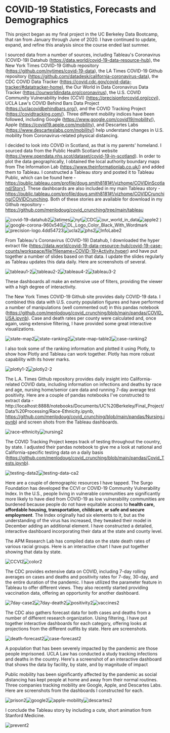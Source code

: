# COVID-19 Statistics, Forecasts and Demographics

This project began as my final project in the UC Berkeley Data Bootcamp, that ran from January through June of 2020.  I have continued to update, expand, and refine this analysis since the course ended last summer.

I sourced data from a number of sources, including Tableau's Coronavirus (COVID-19) Datahub (https://data.world/covid-19-data-resource-hub), the New York Times COVID-19 Github repository (https://github.com/nytimes/covid-19-data), the LA Times COVID-19 Github repository (https://github.com/datadesk/california-coronavirus-data), the CDC COVID Data Tracker (https://covid.cdc.gov/covid-data-tracker/#datatracker-home), the Our World in Data Coronavirus Data Tracker (https://ourworldindata.org/coronavirus), the U.S. COVID Community Vulnerability Index (CCVI) (https://precisionforcovid.org/ccvi), UCLA Law's COVID Behind Bars Data Project (https://uclacovidbehindbars.org/), and the COVID Tracking Project (https://covidtracking.com/).  Three different mobility indices have been followed, including Google (https://www.google.com/covid19/mobility/), Apple (https://covid19.apple.com/mobility), and Descartes Labs (https://www.descarteslabs.com/mobility/) help understand changes in U.S. mobility from Coronavirus-related physical distancing.

I decided to look into COVID in Scotland, as that is my parents' homeland.  I sourced data from the Public Health Scotland website (https://www.opendata.nhs.scot/dataset/covid-19-in-scotland).  In order to plot the data geographically, I obtained the local authority boundary maps from The Information Lab (https://www.theinformationlab.co.uk/) and added them to Tableau.  I constructed a Tableau story and posted it to Tableau Public, which can be found here - https://public.tableau.com/profile/doug.smith8181#!/vizhome/COVIDinScotland/Story1.  These dashboards are also included in my main Tableau story - https://public.tableau.com/profile/doug.smith8181#!/vizhome/COVIDCrunching/COVIDCrunching.  Both of these stories are available for download in my Github repository - https://github.com/menlodoug/covid_crunching/tree/main/tableau



<img src=".\images\covid-19-datahub2.jpg" alt="covid-19-datahub2" /><img src=".\images\latimes2.png" alt="latimes" /><img src=".\images\nyt2.png" alt="nyt" /><img src=".\images\CDC2.jpg" alt="CDC" /><img src=".\images\our_world_in_data2.jpg" alt="our_world_in_data" /><img src=".\images\apple2.jpg" alt="apple2" /> )<img src=".\images\google-corona-960x540-2.png" alt="google-corona-960x540" /><img src=".\images\DL_Logo_Color_Black_With_Wordmark2.png" alt="DL_Logo_Color_Black_With_Wordmark" /><img src=".\images\precision-logo.4dd54723-2.png" alt="precision-logo.4dd54723" /><img src=".\images\ucla2.jpg" alt="ucla2" /><img src=".\images\PHS2.png" alt="phs2" /><img src=".\images\InfoLab2.png" alt="InfoLabe2" />



From Tableau's Coronavirus (COVID-19) Datahub, I downloaded the hyper extract file (https://data.world/covid-19-data-resource-hub/covid-19-case-counts/workspace/file?filename=COVID-19+Activity.hyper) and have put together a number of slides based on that data.  I update the slides regularly as Tableau updates this data daily.   Here are screenshots of several.

 <img src=".\images\tableau1-2.jpg"  alt="tableau1-2" /><img src=".\images\tableau2-2.jpg"  alt="tableau2-2" /><img src=".\images\tableau4-2.jpg"  alt="tableau4-2" /><img src=".\images\tableau3-2.jpg"  alt="tableau3-2" />



These dashboards all make an extensive use of filters, providing the viewer with a high degree of interactivity.

The New York Times COVID-19 Github site provides daily COVID-19 data.  I combined this data with U.S. county population figures and have performed a number of  manipulations (well commented out) in this pandas notebook (https://github.com/menlodoug/covid_crunching/blob/main/pandas/COVID_USA.ipynb).  Case and death rates per county were calculated and, once again, using extensive filtering, I have provided some great interactive visualizations.

<img src=".\images\state-map2.jpg"  alt="state-map2" /><img src=".\images\state-ranking2.jpg"  alt="state-ranking2" /><img src=".\images\state-map-table2.jpg"  alt="state-map-table2" /><img src=".\images\case-ranking2.jpg"  alt="case-ranking2" />



I also took some of the ranking information and plotted it using Plotly, to show how Plotly and Tableau can work together.  Plotly has more robust capability with its hover marks.

<img src=".\images\plotly1-2.jpg"  alt="plotly1-2" /><img src=".\images\plotly2-2.jpg"  alt="plotly2-2" />



The L.A. Times Github repository provides daily insight into California-related COVID data, including information on infections and deaths by race and age, nursing home/senior care data and running 7-day average test positivity.  Here are a couple of pandas notebooks I've constructed to extract data - http://localhost:8888/notebooks/Documents/UC%20Berkeley/Final_Project/Data%20Processing/Race-Ethnicity.ipynb, https://github.com/menlodoug/covid_crunching/blob/main/pandas/Nursing.ipynb) and screen shots from the Tableau dashboards.

<img src=".\images\race-ethnicity.jpg"  alt="race-ethnicity" /><img src=".\images\nursing2.jpg"  alt="nursing2" />



The COVID Tracking Project keeps track of testing throughout the country, by state.  I adjusted their pandas notebook to give me a look at national and California-specific testing data on a daily basis (https://github.com/menlodoug/covid_crunching/blob/main/pandas/Covid_Tests.ipynb).

<img src=".\images\testing-data2.jpg"  alt="testing-data2" /><img src=".\images\testing-data-ca2.jpg"  alt="testing-data-ca2" />



Here are a couple of demographic resources I have tapped.  The Surgo Foundation has developed the CCVI or COVID-19 Community Vulnerability Index.  In the U.S., people living in vulnerable communities are significantly more likely to have died from COVID-19 as low vulnerability communities are burdened because people do not have equitable access to **health care, affordable housing, transportation, childcare**, **or safe and secure employment**.  The Index originally had six elements to it, but as the understanding of the virus has increased, they tweaked their model in December adding an additional element.  I have constructed a detailed, interactive dashboard incorporating their data at the state and county level.

The APM Research Lab has compiled data on the state death rates of  various racial groups.  Here is an interactive chart I have put together showing that data by state.

<img src=".\images\CCVI2.jpg"  alt="CCVI2" /><img src=".\images\color2.jpg"  alt="color2" />



The CDC provides extensive data on COVID, including 7-day rolling averages on cases and deaths and positivity rates for 7-day, 30-day, and the entire duration of the pandemic.  I have utilized the parameter feature in Tableau to offer different views.  They also recently started providing vaccination data, offering an opportunity for another dashboard.

<img src=".\images\7day-case2.jpg"  alt="7day-case2" /><img src=".\images\7day-death2.jpg"  alt="7day-death2" /><img src=".\images\positivity2.jpg"  alt="positivity2" /><img src=".\images\vaccines2.jpg"  alt="vaccines2" />



The CDC also gathers forecast data for both cases and deaths from a number of different research organization.  Using filtering, I have put together interactive dashboards for each category, offering looks at projections from the different outfits by state.  Here are screenshots.

<img src=".\images\death-forecast2.jpg"  alt="death-forecast2" /><img src=".\images\case-forecast2.jpg"  alt="case-forecast2" />



A population that has been severely impacted by the pandemic are those people imprisoned.  UCLA Law has conducted a study tracking infections and deaths in the country.  Here's a screenshot of an interactive dashboard that shows the data by facility, by state, and by magnitude of impact

Public mobility has been significantly affected by the pandemic as social distancing has kept people at home and away from their normal routines.  Three companies tracking mobility are Google, Apple, and Descartes Labs.  Here are screenshots from the dashboards I constructed for each.

<img src=".\images\prison2.jpg"  alt="prison2" /><img src=".\images\google2.jpg"  alt="google2" /><img src=".\images\apple-mobility2.jpg"  alt="apple-mobility" /><img src=".\images\descartes2.jpg"  alt="descartes2" />



I conclude the Tableau story by including a cute, short animation from Stanford Medicine.

<img src=".\images\prevent2.jpg"  alt="prevent2" />